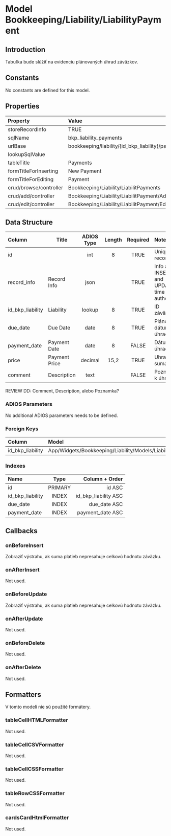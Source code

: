 # Model Bookkeeping/Liability/LiabilityPayment

## Introduction

Tabuľka bude slúžiť na evidenciu plánovaných úhrad záväzkov.

## Constants

No constants are defined for this model.

## Properties

| Property               | Value                                             |
| :--------------------- | :------------------------------------------------ |
| storeRecordInfo        | TRUE                                              |
| sqlName                | bkp_liability_payments                            |
| urlBase                | bookkeeping/liability/{id_bkp_liability}/payments |
| lookupSqlValue         |                                                   |
| tableTitle             | Payments                                          |
| formTitleForInserting  | New Payment                                       |
| formTitleForEditing    | Payment                                           |
| crud/browse/controller | Bookkeeping/Liability/LiabilitPayments            |
| crud/add/controller    | Bookkeeping/Liability/LiabilitPayment/Add         |
| crud/edit/controller   | Bookkeeping/Liability/LiabilitPayment/Edit        |

## Data Structure

| Column           | Title         | ADIOS Type | Length | Required | Notes                                      |
| :--------------- | ------------- | :--------: | :----: | :------: | :----------------------------------------- |
| id               |               |    int     |   8    |   TRUE   | Unique record ID                           |
| record_info      | Record Info   |    json    |        |   TRUE   | Info about INSERT and UPDATE time & author |
| id_bkp_liability | Liability     |   lookup   |   8    |   TRUE   | ID záväzku                                 |
| due_date         | Due Date      |    date    |   8    |   TRUE   | Plánovaný dátum úhrady                     |
| payment_date     | Payment Date  |    date    |   8    |  FALSE   | Dátum úhrady                               |
| price            | Payment Price |  decimal   |  15,2  |   TRUE   | Uhradená suma                              |
| comment          | Description   |    text    |        |  FALSE   | Poznámka k úhrade                          |

REVIEW DD: Comment, Description, alebo Poznamka?

### ADIOS Parameters

No additional ADIOS parameters needs to be defined.

### Foreign Keys

| Column           | Model                                              | Relation | OnUpdate | OnDelete |
| :--------------- | :------------------------------------------------- | :------: | -------- | -------- |
| id_bkp_liability | App/Widgets/Bookkeeping/Liability/Models/Liability |   1:N    | Cascade  | Cascade  |

### Indexes

| Name             |  Type   |       Column + Order |
| :--------------- | :-----: | -------------------: |
| id               | PRIMARY |               id ASC |
| id_bkp_liability |  INDEX  | id_bkp_liability ASC |
| due_date         |  INDEX  |         due_date ASC |
| payment_date     |  INDEX  |     payment_date ASC |

## Callbacks

### onBeforeInsert

Zobraziť výstrahu, ak suma platieb nepresahuje celkovú hodnotu záväzku.

### onAfterInsert

Not used.

### onBeforeUpdate

Zobraziť výstrahu, ak suma platieb nepresahuje celkovú hodnotu záväzku.

### onAfterUpdate

Not used.

### onBeforeDelete

Not used.

### onAfterDelete

Not used.

## Formatters

V tomto modeli nie sú použité formátery.

### tableCellHTMLFormatter

Not used.

### tableCellCSVFormatter

Not used.

### tableCellCSSFormatter

Not used.

### tableRowCSSFormatter

Not used.

### cardsCardHtmlFormatter

Not used.
